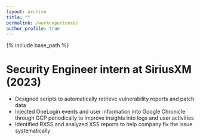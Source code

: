```yaml
---
layout: archive
title: ""
permalink: /workexperience/
author_profile: true
---
```


{% include base_path %}

Security Engineer intern at SiriusXM (2023)
======
* Designed scripts to automatically retrieve vulnerability reports and patch data
* Injected OneLogin events and user information into Google Chronicle through GCP periodically to
improve insights into logs and user activities
* Identified RXSS and analyzed XSS reports to help company fix the issue systematically